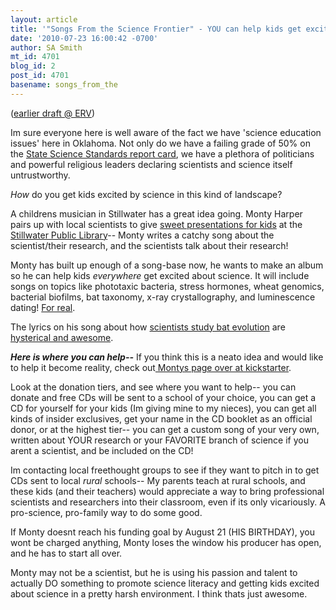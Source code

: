 ```yaml
---
layout: article
title: '"Songs From the Science Frontier" - YOU can help kids get excited about science!'
date: '2010-07-23 16:00:42 -0700'
author: SA Smith
mt_id: 4701
blog_id: 2
post_id: 4701
basename: songs_from_the
---
```

([earlier draft @ ERV](http://scienceblogs.com/erv/2010/07/songs_from_the_science_frontie.php))

Im sure everyone here is well aware of the fact we have 'science education issues' here in Oklahoma.  Not only do we have a failing grade of 50% on the [State Science Standards report card](http://www.edexcellence.net/detail/news.cfm?news_id=405), we have a plethora of politicians and powerful religious leaders declaring scientists and science itself untrustworthy.

_How_ do you get kids excited by science in this kind of landscape?

A childrens musician in Stillwater has a great idea going.  Monty Harper pairs up with local scientists to give [sweet presentations for kids](http://borntodoscience.blogspot.com/) at the [Stillwater Public Library](http://stillwater.org/content/2010/lib-childrenscience.php)-- Monty writes a catchy song about the scientist/their research, and the scientists talk about their research!

Monty has built up enough of a song-base now, he wants to make an album so he can help kids _everywhere_ get excited about science. It will include songs on topics like phototaxic bacteria, stress hormones, wheat genomics, bacterial biofilms, bat taxonomy, x-ray crystallography, and luminescence dating! [For real](http://montysongs.freeforums.org/songs-from-the-science-frontier-f28.html).

The lyrics on his song about how [scientists study bat evolution](http://borntodoscience.blogspot.com/2010/01/building-bat-family-tree_22.html) are [hysterical and awesome](http://montysongs.freeforums.org/bat-man-t187.html).

_**Here is where you can help--**_
If you think this is a neato idea and would like to help it become reality, check out[ Montys page over at kickstarter](http://www.kickstarter.com/projects/montyharper/songs-from-the-science-frontier).

Look at the donation tiers, and see where you want to help-- you can donate and free CDs will be sent to a school of your choice, you can get a CD for yourself for your kids (Im giving mine to my nieces), you can get all kinds of insider exclusives, get your name in the CD booklet as an official donor, or at the highest tier-- you can get a custom song of your very own, written about YOUR research or your FAVORITE branch of science if you arent a scientist, and be included on the CD!

Im contacting local freethought groups to see if they want to pitch in to get CDs sent to local _rural_ schools-- My parents teach at rural schools, and these kids (and their teachers) would appreciate a way to bring professional scientists and researchers into their classroom, even if its only vicariously.  A pro-science, pro-family way to do some good.

If Monty doesnt reach his funding goal by August 21 (HIS BIRTHDAY), you wont be charged anything, Monty loses the window his producer has open, and he has to start all over.

Monty may not be a scientist, but he is using his passion and talent to actually DO something to promote science literacy and getting kids excited about science in a pretty harsh environment.  I think thats just awesome.
